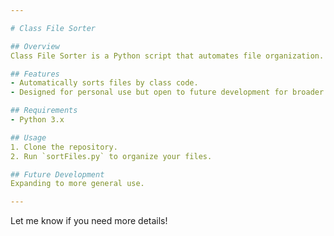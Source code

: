 ```yaml
---

# Class File Sorter

## Overview
Class File Sorter is a Python script that automates file organization. It creates a new file on your desktop with a class code in front of the file name and automatically sorts it into specific folders based on the class code.

## Features
- Automatically sorts files by class code.
- Designed for personal use but open to future development for broader application.

## Requirements
- Python 3.x

## Usage
1. Clone the repository.
2. Run `sortFiles.py` to organize your files.

## Future Development
Expanding to more general use.

--- 
```


Let me know if you need more details!
